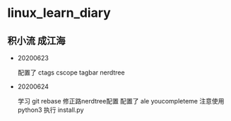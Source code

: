 # linux_learn_diary

## 积小流 成江海

* 20200623
	
	配置了 ctags cscope tagbar nerdtree

* 20200624
	
	学习 git rebase
	修正路nerdtree配置
	配置了 ale youcompleteme
	注意使用python3 执行 install.py

